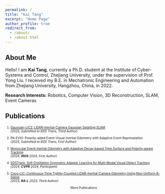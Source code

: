 ```yaml
---
permalink: /
title: "Kai Tang"
excerpt: "Home Page"
author_profile: true
redirect_from: 
  - /about/
  - /about.html
---
```


## About Me

Hello! I am **Kai Tang**, currently a Ph.D. student at the Institute of Cyber-Systems and Control, Zhejiang University, under the supervision of Prof. Yong Liu. I received my B.E. in Mechatronic Engineering and Automation from Zhejiang University, Hangzhou, China, in 2022.

**Research Interests:** Robotics, Computer Vision, 3D Reconstruction, SLAM, Event Cameras

<!--
**ORCID:** [0009-0005-9493-0229](https://orcid.org/0009-0005-9493-0229)

**Email:** [kaitang@zju.edu.cn](mailto:kaitang@zju.edu.cn)
-->



## Publications

<span style="font-size: 10px;">


1. [Gaussian-LIC2: LiDAR-Inertial-Camera Gaussian Splatting SLAM](/publication/2025-07-05-paper)  
 <em>(2025, Submitted to IEEE Trans, Third Author)</em>

2. PA-EVIO: Polarity-aided Event-Visual-Inertial Odometry with Adaptive Event Represatation  
 <em>(2025, Submitted to IEEE Trans, First Author)</em>

3. [Monocular Event-Inertial Odometry with Adaptive Decay-based Time Surface and Polarity-aware Tracking](/publication/2024-09-21-paper)  
 <em>(2024, **IROS** 2024, First Author)</em>

4. [SDSTrack: Self-Distillation Symmetric Adapter Learning for Multi-Modal Visual Object Tracking](/publication/2024-03-24-paper)  
 <em>(2024, **CVPR** 2024, Participant)</em>

5. [Coco-LIC: Continuous-Time Tightly-Coupled LiDAR-Inertial-Camera Odometry Using Non-Uniform B-Spline](/publication/2023-09-14-paper)  
 <em>(2023, **RA-L** 2023, Third Author)</em>

<details>
  <summary style="display: flex; justify-content: center;">More Publications</summary>
  <div style="padding-left: 20px;">
    6. <a href="/publication/2023-06-29-paper">Geo-Localization With Transformer-Based 2D-3D Match Network</a>  <br>
      <em>(2023, <strong>RA-L</strong> 2023, Third Author)</em><br><br>
    7. To be continued.
  </div>

<!-- 6. [Geo-Localization With Transformer-Based 2D-3D Match Network](/publication/2023-06-29-paper)  
 <em>(2023, **RA-L** 2023, Third Author)</em> -->

<!-- 7. To be continued. -->

</details>

<!-- Google tag (gtag.js) -->
<script async src="https://www.googletagmanager.com/gtag/js?id=G-2MQKPP4EV4"></script>
<script>
  window.dataLayer = window.dataLayer || [];
  function gtag(){dataLayer.push(arguments);}
  gtag('js', new Date());

  gtag('config', 'G-2MQKPP4EV4');
</script>